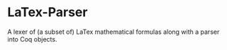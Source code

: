 # LaTex-Parser
A lexer of (a subset of) LaTex mathematical formulas along with a parser into Coq objects.
